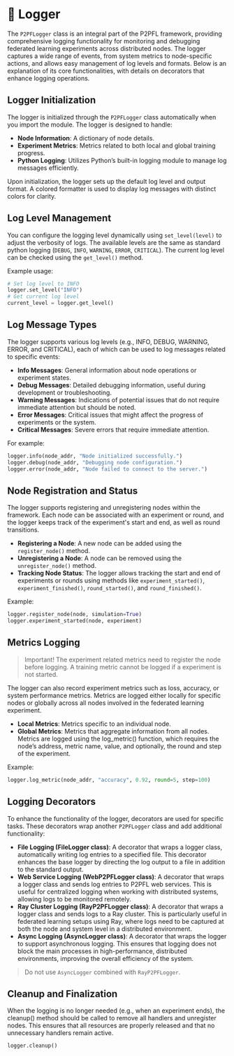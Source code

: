 # 📝 Logger

The `P2PFLogger` class is an integral part of the P2PFL framework, providing comprehensive logging functionality for monitoring and debugging federated learning experiments across distributed nodes. The logger captures a wide range of events, from system metrics to node-specific actions, and allows easy management of log levels and formats. Below is an explanation of its core functionalities, with details on decorators that enhance logging operations.

## Logger Initialization

The logger is initialized through the `P2PFLogger` class automatically when you import the module. The logger is designed to handle:

- **Node Information**: A dictionary of node details.
- **Experiment Metrics**: Metrics related to both local and global training progress.
- **Python Logging**: Utilizes Python’s built-in logging module to manage log messages efficiently.

Upon initialization, the logger sets up the default log level and output format. A colored formatter is used to display log messages with distinct colors for clarity.

## Log Level Management

You can configure the logging level dynamically using `set_level(level)` to adjust the verbosity of logs. The available levels are the same as standard python logging (`DEBUG`, `INFO`, `WARNING`, `ERROR`, `CRITICAL`). The current log level can be checked using the `get_level()` method.

Example usage:
```python
# Set log level to INFO
logger.set_level("INFO")
# Get current log level
current_level = logger.get_level()
```

## Log Message Types

The logger supports various log levels (e.g., INFO, DEBUG, WARNING, ERROR, and CRITICAL), each of which can be used to log messages related to specific events:

- **Info Messages**: General information about node operations or experiment states.
- **Debug Messages**: Detailed debugging information, useful during development or troubleshooting.
- **Warning Messages**: Indications of potential issues that do not require immediate attention but should be noted.
- **Error Messages**: Critical issues that might affect the progress of experiments or the system.
- **Critical Messages**: Severe errors that require immediate attention.

For example:
```python
logger.info(node_addr, "Node initialized successfully.")
logger.debug(node_addr, "Debugging node configuration.")
logger.error(node_addr, "Node failed to connect to the server.")
```

## Node Registration and Status

The logger supports registering and unregistering nodes within the framework. Each node can be associated with an experiment or round, and the logger keeps track of the experiment's start and end, as well as round transitions.

- **Registering a Node**: A new node can be added using the `register_node()` method.
- **Unregistering a Node**: A node can be removed using the `unregister_node()` method.
- **Tracking Node Status**: The logger allows tracking the start and end of experiments or rounds using methods like `experiment_started()`, `experiment_finished()`, `round_started()`, and `round_finished()`.

Example:
```python
logger.register_node(node, simulation=True)
logger.experiment_started(node, experiment)
```

## Metrics Logging

> Important! The experiment related metrics need to register the node before logging. A training metric cannot be logged if a experiment is not started.

The logger can also record experiment metrics such as loss, accuracy, or system performance metrics. Metrics are logged either locally for specific nodes or globally across all nodes involved in the federated learning experiment.

- **Local Metrics**: Metrics specific to an individual node.
- **Global Metrics**: Metrics that aggregate information from all nodes.
Metrics are logged using the log_metric() function, which requires the node’s address, metric name, value, and optionally, the round and step of the experiment.

Example:
```python
logger.log_metric(node_addr, "accuracy", 0.92, round=5, step=100)
```

## Logging Decorators

To enhance the functionality of the logger, decorators are used for specific tasks. These decorators wrap another `P2PFLogger` class and add additional functionality:

- **File Logging (FileLogger class)**: A decorator that wraps a logger class, automatically writing log entries to a specified file. This decorator enhances the base logger by directing the log output to a file in addition to the standard output.
- **Web Service Logging (WebP2PFLogger class)**: A decorator that wraps a logger class and sends log entries to P2PFL web services. This is useful for centralized logging when working with distributed systems, allowing logs to be monitored remotely.
- **Ray Cluster Logging (RayP2PFLogger class)**: A decorator that wraps a logger class and sends logs to a Ray cluster. This is particularly useful in federated learning setups using Ray, where logs need to be captured at both the node and system level in a distributed environment.
- **Async Logging (AsyncLogger class)**: A decorator that wraps the logger to support asynchronous logging. This ensures that logging does not block the main processes in high-performance, distributed environments, improving the overall efficiency of the system.

> Do not use `AsyncLogger` combined with `RayP2PFLogger`.

## Cleanup and Finalization
When the logging is no longer needed (e.g., when an experiment ends), the cleanup() method should be called to remove all handlers and unregister nodes. This ensures that all resources are properly released and that no unnecessary handlers remain active.

```python
logger.cleanup()
```
